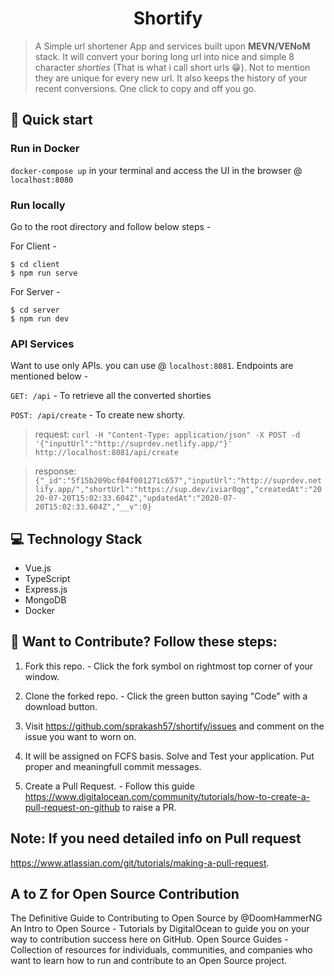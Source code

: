 <h1 align="center">
  Shortify
</h1>

> A Simple url shortener App and services built upon **MEVN/VENoM** stack. It will convert your boring long url into nice and simple 8 character *shorties* (That is what i call short urls 😁). Not to mention they are unique for every new url. It also keeps the history of your recent conversions. One click to copy and off you go.

## 🚀 Quick start

### Run in Docker

`docker-compose up` in your terminal and access the UI in the browser @ `localhost:8080`

### Run locally
Go to the root directory and follow below steps -

For Client - 

```
$ cd client
$ npm run serve
```

For Server - 

```
$ cd server
$ npm run dev
```


### API Services

Want to use only APIs. you can use @ `localhost:8081`. Endpoints are mentioned below -

`GET: /api` - To retrieve all the converted shorties

`POST: /api/create` - To create new shorty.

> request: `curl -H "Content-Type: application/json" -X POST -d '{"inputUrl":"http://suprdev.netlify.app/"}' http://localhost:8081/api/create`

> response: `{"_id":"5f15b209bcf04f001271c657","inputUrl":"http://suprdev.netlify.app/","shortUrl":"https://sup.dev/iviar0qg","createdAt":"2020-07-20T15:02:33.604Z","updatedAt":"2020-07-20T15:02:33.604Z","__v":0}`


## 💻 Technology Stack

- Vue.js
- TypeScript
- Express.js
- MongoDB
- Docker

## 🤝 Want to Contribute? Follow these steps:
1. Fork this repo. - Click the fork symbol on rightmost top corner of your window.

2. Clone the forked repo. - Click the green button saying "Code" with a download button.

3. Visit https://github.com/sprakash57/shortify/issues and comment on the issue you want to worn on.

4. It will be assigned on FCFS basis. Solve and Test your application. Put proper and meaningfull commit messages.

5. Create a Pull Request. - Follow this guide https://www.digitalocean.com/community/tutorials/how-to-create-a-pull-request-on-github to raise a PR.

## Note: If you need detailed info on Pull request
https://www.atlassian.com/git/tutorials/making-a-pull-request.

## A to Z for Open Source Contribution
The Definitive Guide to Contributing to Open Source by @DoomHammerNG
An Intro to Open Source - Tutorials by DigitalOcean to guide you on your way to contribution success here on GitHub.
Open Source Guides - Collection of resources for individuals, communities, and companies who want to learn how to run and contribute to an Open Source project.